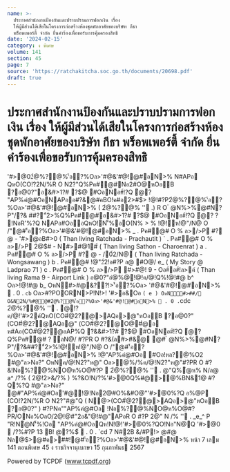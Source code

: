 ```yaml
---
name: >-
  ประกาศสำนักงานป้องกันและปราบปรามการฟอกเงิน เรื่อง
  ให้ผู้มีส่วนได้เสียในโครงการก่อสร้างห้องชุดพักอาศัยของบริษัท กีธา
  พร็อพเพอร์ตี้ จำกัด ยื่นคำร้องเพื่อขอรับการคุ้มครองสิทธิ
date: '2024-02-15'
category: ง พิเศษ
volume: 141
section: 45
page: 7
source: 'https://ratchakitcha.soc.go.th/documents/20698.pdf'
draft: true
---
```


# ประกาศสำนักงานป้องกันและปราบปรามการฟอกเงิน เรื่อง ให้ผู้มีส่วนได้เสียในโครงการก่อสร้างห้องชุดพักอาศัยของบริษัท กีธา พร็อพเพอร์ตี้ จำกัด ยื่นคำร้องเพื่อขอรับการคุ้มครองสิทธิ

'#>@02ํ@%?@%'้อ?%Oล>'#@&'#@!@#อN>% N#APอ QหO(CO!?2N/%R O N2?"Q%Pค#@#Nอ2#O@หOอB ?อ@0?"อ&#>1?# ?$@ #OอNอ#์!?Q ํ@? "AP%คํ@#OอNAPออ#?&@#คBO!ค#อ2>#$> !@!#?P2ํ@%?@%'้อ?%Oล>'#@&'#@!@#อN>% ( 2ํ@%?@% '' .) R O ํ @N%>%@#N?P"/?& ##?"์2>%Q%Pค#@#อ&#>1?# ?$@ #OอNอ#์!?Q ํ@? ? !NอR'%?Q NAPอ#OออQหO!N'็%อO(N% > % !@!ห!@"/N@ O /"@#'้อ?%Oล>'#@&'#@!@#อN>% _ . Pค#@# O % ล>/>P #? @ - '#>@อB#>0 ( Than living Ratchada - Prachautit ) ` . Pค#@# O % ล>/>P 2@$# - N#>#@1#์ ( Than living Sathon - Charoenrat ) a . Pค#@# O % ล>/>P #? @ - /0์2/N@ ( Than living Ratchada - Wongsawang ) b . Pค#@# !@"2์2!อ#?P ล@ #O@/ e_ ( My Story @ Ladprao 71 ) c . Pค#@# O % ล>/>P #>#@! 9 - Oอ#์อ#์!ล>ค์ ( Than living Rama 9 - Airport Link ) อ@0?"อํ@%@!@!ค/@!Q%!@!#@ b^ Oล>!@!#@ b_ OหN#>#@&??!>'้อ?%Oล> '#@&'#@!@#อN>%  . 0 . `cb` Oล>#?POORN>P!N!>! '#>อ&Oอ ` ( e ) OหN#>##/ O&N2N/%#@@#2ํ@%?@%'้อ?%Oล>'#@&'#@!@#อN>%  . 0 . `cdc 2ํ@%?@% '' . @!?ค/@!'#>2ค์QหO(CO#ํ@2?@>AQอ>@"หOอB ?อ@0?" (CO#ํ@2?@AQอ@" (CO#ํ@2?@O@#ํ@อ ห#Aอ(CO#ํ@2?@อAP%Q ?&&#>1?# ?$@ #OอNอ#์!?Q ํ@? Q%Pค#@# ? ลN@/ #?PR O #?&(ล#>#&@ @# ํ @N%>%@#N?P"/?&##?"์2>%!@!ห!@"/N@ O /"@#'้อ?%Oล>'#@&'#@!@#อN>% !@"AP%คํ@#Oอ #Oอ!หล?@%O2 #@"ล>Nอ?" OหNค/@!N2?"ห@" Oล>ํ@%/%ค/@!N2?"ห@"#?PR O #?&!Nอ%?@%NO@ห%O@#?P  2ํ@%?@% '' . @"Q%ํ@ห% N/ล@ a^ /?% ( 2@!2>&/?% ) %?&O!N/?%'#>@0Q%#@>@%BN&1@ #?Q%?Q #@"ล>Nอ?" @#"AP%คํ@#Oอ'#@!@!Nอ2@#O%&#O@"'#>@0%?Q อ%@P (CO!?2N/%R O N2?"#@"Q ( N@>(CO#ํ@2?@>AQอ>@"หOอB ?อ@0?" ) #?PNค""AP%คํ@#Oอ !Nอ%?@%NO@ห%O@#?PR/ONอ%OลO/2@!@#"2อ&"@!#@"APอR O #?P 2@" N /% '' . _e_^ P "R!Nํ@N'็%!Oอ "AP%คํ@#OอQห!N!@!'#>@0%?QO!Nอ"N@Q '#>@0  /?%#?P 13 B! @?%$์  . 0 . `cd 7 N#2B &/#P!> @#@ Nล@$>@#ค>##!@#'้อ?%Oล>'#@&'#@!@#อN>% หน้า 7 เลม 141 ตอนพิเศษ 45 ง ราชกิจจานุเบกษา 15 กุมภาพันธ 2567

Powered by TCPDF (www.tcpdf.org)
